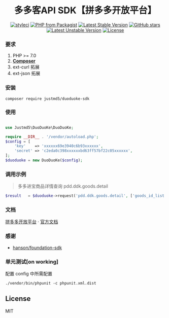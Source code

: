 <h1 align="center">多多客API SDK【拼多多开放平台】</h1>

<p align="center">
<a href="https://styleci.io/repos/139239444"><img src="https://styleci.io/repos/139239444/shield?branch=master" alt="styleci"></a>
<a href="https://packagist.org/packages/justmd5/duoduoke-sdk"><img src="https://img.shields.io/packagist/php-v/justmd5/duoduoke-sdk.svg" alt="PHP from Packagist"></a>
<a href="https://packagist.org/packages/justmd5/duoduoke-sdk"><img src="https://poser.pugx.org/justmd5/duoduoke-sdk/v/stable.svg" alt="Latest Stable Version"></a>
<a href="https://packagist.org/packages/justmd5/duoduoke-sdk"><img src="https://img.shields.io/github/stars/justmd5/duoduoke-sdk.svg?style=social&label=Stars" alt="GitHub stars"></a>
<a href="https://packagist.org/packages/justmd5/duoduoke-sdk"><img src="https://poser.pugx.org/justmd5/duoduoke-sdk/v/unstable.svg" alt="Latest Unstable Version"></a>
<a href="https://packagist.org/packages/justmd5/duoduoke-sdk"><img src="https://img.shields.io/github/license/justmd5/duoduoke-sdk.svg" alt="License"></a>
</p>

### 要求
1. PHP >= 7.0
2. **[Composer](https://getcomposer.org/)**
3. ext-curl 拓展
4. ext-json 拓展

### 安装

`composer require justmd5/duoduoke-sdk`

### 使用

```php

use Justmd5\DuoDuoKe\DuoDuoKe;

require __DIR__ . '/vendor/autoload.php';
$config = [
    'key'    => 'xxxxxx69e3940c6b93xxxxxx',
    'secret' => 'c2eda0c398xxxxxxbd63ff57bf22c05xxxxxx',
];
$duoduoke = new DuoDuoKe($config);

```

### 调用示例
> 多多进宝商品详情查询 pdd.ddk.goods.detail
```php
$result   = $duoduoke->request('pdd.ddk.goods.detail', ['goods_id_list' => ['395581006']]);
```
### 文档
[拼多多开放平台](http://open.pinduoduo.com/)  · [官方文档](http://open.pinduoduo.com/#/apidocument)


### 感谢

-  [hanson/foundation-sdk](https://github.com/Hanson/foundation-sdk)

###  单元测试[on working]
配置 config 中所需配置
```shell
./vendor/bin/phpunit -c phpunit.xml.dist 
```

## License

MIT

